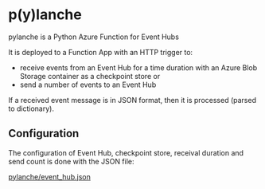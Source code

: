 # p(y)lanche

pylanche is a Python Azure Function for Event Hubs

It is deployed to a Function App with an HTTP trigger to:

* receive events from an Event Hub for a time duration with an Azure Blob Storage container as a checkpoint store or
* send a number of events to an Event Hub

If a received event message is in JSON format, then it is processed (parsed to dictionary).

## Configuration

The configuration of Event Hub, checkpoint store, receival duration and send count is done with the JSON file:

[pylanche/event_hub.json](https://github.com/konstantinosalatzas/pylanche/blob/main/pylanche/event_hub_template.json)